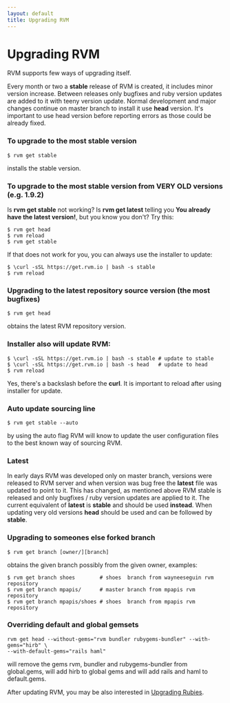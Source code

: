 ```yaml
---
layout: default
title: Upgrading RVM
---
```


# Upgrading RVM

RVM supports few ways of upgrading itself.

Every month or two a **stable** release of RVM is created, it includes minor
version increase. Between releases only bugfixes and ruby version updates are
added to it with teeny version update. Normal development and major changes
continue on master branch to install it use **head** version. It's important to
use head version before reporting errors as those could be already fixed.

### To upgrade to the most stable version

```
$ rvm get stable
```

installs the stable version.

### To upgrade to the most stable version from VERY OLD versions (e.g. 1.9.2)

Is **rvm get stable** not working? Is **rvm get latest** telling you **You
already have the latest version!**, but you know you don't? Try this:

```
$ rvm get head
$ rvm reload
$ rvm get stable
```

If that does not work for you, you can always use the installer to update:

```
$ \curl -sSL https://get.rvm.io | bash -s stable
$ rvm reload
```

### Upgrading to the latest repository source version (the most bugfixes)

```
$ rvm get head
```

obtains the latest RVM repository version.

### Installer also will update RVM:

```
$ \curl -sSL https://get.rvm.io | bash -s stable # update to stable
$ \curl -sSL https://get.rvm.io | bash -s head   # update to head
$ rvm reload
```

Yes, there's a backslash before the <b>curl</b>. It is important to reload after
using installer for update.

### Auto update sourcing line

```
$ rvm get stable --auto
```

by using the auto flag RVM will know to update the user configuration files to
the best known way of sourcing RVM.

### Latest

In early days RVM was developed only on master branch, versions were released to
RVM server and when version was bug free the **latest** file was updated to
point to it. This has changed, as mentioned above RVM stable is released and
only bugfixes / ruby version updates are applied to it. The current equivalent
of **latest** is **stable** and should be used **instead**. When updating very
old versions **head** should be used and can be followed by **stable**.

### Upgrading to someones else forked branch

```
$ rvm get branch [owner/][branch]
```

obtains the given branch possibly from the given owner, examples:

```
$ rvm get branch shoes        # shoes  branch from wayneeseguin rvm repository
$ rvm get branch mpapis/      # master branch from mpapis rvm repository
$ rvm get branch mpapis/shoes # shoes  branch from mpapis rvm repository
```

### Overriding default and global gemsets

```
rvm get head --without-gems="rvm bundler rubygems-bundler" --with-gems="hirb" \
--with-default-gems="rails haml"
```

will remove the gems rvm, bundler and rubygems-bundler from global.gems, will
add hirb to global gems and will add rails and haml to default.gems.

After updating RVM, you may be also interested in
[Upgrading Rubies](/rubies/upgrading/).
